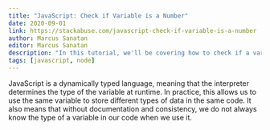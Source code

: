 ```yaml
---
title: "JavaScript: Check if Variable is a Number"
date: 2020-09-01
link: https://stackabuse.com/javascript-check-if-variable-is-a-number
author: Marcus Sanatan
editor: Marcus Sanatan
description: "In this tutorial, we'll be covering how to check if a variable is a number in JavaScript. We'll use the isNan(), typeOf() and isFinite() functions to do that."
tags: [javascript, node]
---
```


JavaScript is a dynamically typed language, meaning that the interpreter determines the type of the variable at runtime. In practice, this allows us to use the same variable to store different types of data in the same code. It also means that without documentation and consistency, we do not always know the type of a variable in our code when we use it.
